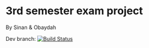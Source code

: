 # 3rd semester exam project
By Sinan & Obaydah

Dev branch: [![Build Status](https://travis-ci.org/sinanj99/3sem-project.svg?branch=dev)](https://travis-ci.org/sinanj99/3sem-project)
